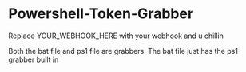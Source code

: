 # Powershell-Token-Grabber

Replace YOUR_WEBHOOK_HERE with your webhook and u chillin

Both the bat file and ps1 file are grabbers. The bat file just has the ps1 grabber built in
